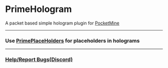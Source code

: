 # PrimeHologram
A packet based simple hologram plugin for [PocketMine](https://i.imgur.com/qpnk5BX.png)

---
### Use [PrimePlaceHolders](https://github.com/nasiridrishi/PrimePlaceHolders) for placeholders in holograms

---

### [Help/Report Bugs(Discord)](https://discord.gg/eqxV2HEkhh)